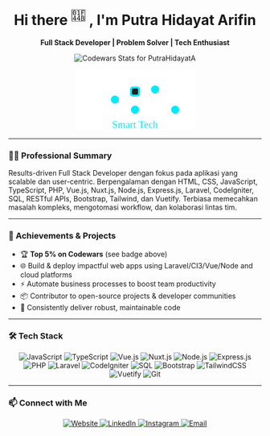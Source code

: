 <!-- Header -->
<div align="center">
  <h1 align="center">
    Hi there <img src="https://raw.githubusercontent.com/PutraHidayatA/PutraHidayatA/main/assets/wave.svg" width="36" height="36" alt="wave">,
    I'm Putra Hidayat Arifin
  </h1>
  <p><strong>Full Stack Developer | Problem Solver | Tech Enthusiast</strong></p>
</div>

<!-- Codewars Stats -->
<p align="center">
  <img
    src="https://github.r2v.ch/codewars?user=PutraHidayatA&hide_clan=true&name=true&top_languages=true&stroke=%23ffeb95&theme=nightowl"
    alt="Codewars Stats for PutraHidayatA"
  />
</p>

<!-- Simple static decorative SVG (tanpa animasi agar kompatibel di GitHub) -->
<p align="center">
  <img src="https://raw.githubusercontent.com/PutraHidayatA/PutraHidayatA/main/assets/smart-tech.svg" alt="Smart Tech animation">
</p>

---

### 👨‍💻 Professional Summary
Results-driven Full Stack Developer dengan fokus pada aplikasi yang scalable dan user-centric. Berpengalaman dengan HTML, CSS, JavaScript, TypeScript, PHP, Vue.js, Nuxt.js, Node.js, Express.js, Laravel, CodeIgniter, SQL, RESTful APIs, Bootstrap, Tailwind, dan Vuetify. Terbiasa memecahkan masalah kompleks, mengotomasi workflow, dan kolaborasi lintas tim.

---

### 🚀 Achievements & Projects
* 🏆 **Top 5% on Codewars** (see badge above)
* 🌐 Build & deploy impactful web apps using Laravel/CI3/Vue/Node and cloud platforms
* ⚡ Automate business processes to boost team productivity
* 📦 Contributor to open-source projects & developer communities
* 🏅 Consistently deliver robust, maintainable code

---

### 🛠️ Tech Stack
<p align="center">
  <img src="https://img.shields.io/badge/-JavaScript-black?style=flat-square&logo=javascript" alt="JavaScript"/>
  <img src="https://img.shields.io/badge/-TypeScript-black?style=flat-square&logo=typescript" alt="TypeScript"/>
  <img src="https://img.shields.io/badge/-Vue.js-black?style=flat-square&logo=vue.js" alt="Vue.js"/>
  <img src="https://img.shields.io/badge/-Nuxt.js-black?style=flat-square&logo=nuxt" alt="Nuxt.js"/>
  <img src="https://img.shields.io/badge/-Node.js-black?style=flat-square&logo=node.js" alt="Node.js"/>
  <img src="https://img.shields.io/badge/-Express.js-black?style=flat-square&logo=express" alt="Express.js"/>
  <img src="https://img.shields.io/badge/-PHP-black?style=flat-square&logo=php" alt="PHP"/>
  <img src="https://img.shields.io/badge/-Laravel-black?style=flat-square&logo=laravel" alt="Laravel"/>
  <img src="https://img.shields.io/badge/-CodeIgniter-black?style=flat-square&logo=codeigniter" alt="CodeIgniter"/>
  <img src="https://img.shields.io/badge/-SQL-black?style=flat-square&logo=mysql" alt="SQL"/>
  <img src="https://img.shields.io/badge/-Bootstrap-black?style=flat-square&logo=bootstrap" alt="Bootstrap"/>
  <img src="https://img.shields.io/badge/-TailwindCSS-black?style=flat-square&logo=tailwind-css" alt="TailwindCSS"/>
  <img src="https://img.shields.io/badge/-Vuetify-black?style=flat-square&logo=vuetify" alt="Vuetify"/>
  <img src="https://img.shields.io/badge/-Git-black?style=flat-square&logo=git" alt="Git"/>
</p>

---

### 📫 Connect with Me
<p align="center">
  <a href="https://putra-hidayat-arifin.vercel.app/">
    <img src="https://img.shields.io/badge/-Website-1a202c?style=flat-square&logo=vercel&logoColor=white" alt="Website">
  </a>
  <a href="https://www.linkedin.com/in/putra-hidayat-arifin">
    <img src="https://img.shields.io/badge/-LinkedIn-0077B5?style=flat-square&logo=linkedin&logoColor=white" alt="LinkedIn">
  </a>
  <a href="https://www.instagram.com/pu_hi_ar">
    <img src="https://img.shields.io/badge/-Instagram-purple?style=flat-square&logo=instagram" alt="Instagram">
  </a>
  <a href="mailto:putrahidayatarifin@gmail.com">
    <img src="https://img.shields.io/badge/-Gmail-black?style=flat-square&logo=gmail" alt="Email">
  </a>
</p>

